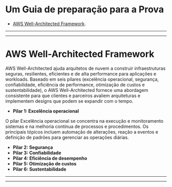  # Um Guia de preparação para a Prova

 - [ AWS Well-Architected Framework](#aws-well-architected-framework).

---
---

# AWS Well-Architected Framework

AWS Well-Architected ajuda arquitetos de nuvem a construir infraestruturas seguras, resilientes, eficientes e de alta performance para aplicações e workloads. Baseado em seis pilares (excelência operacional, segurança, confiabilidade, eficiência de performance, otimização de custos e sustentabilidade), o AWS Well-Architected fornece uma abordagem consistente para que clientes e parceiros avaliem arquiteturas e implementem designs que podem se expandir com o tempo.

- <strong>Pilar 1: Excelência operacional</strong>
                          
 O pilar Excelência operacional se concentra na execução e monitoramento sistemas e na melhoria contínua de processos e procedimentos. Os principais tópicos incluem automação de alterações, reação a eventos e definição de padrões para gerenciar as operações diárias.
         
- <strong>Pilar 2: Segurança</strong>
- <strong>Pilar 3: Confiabilidade</strong>
- <strong>Pilar 4: Eficiência de desempenho</strong>
- <strong>Pilar 5: Otimização de custos</strong>
- <strong>Pilar 6: Sustentabilidade</strong>

---
---
